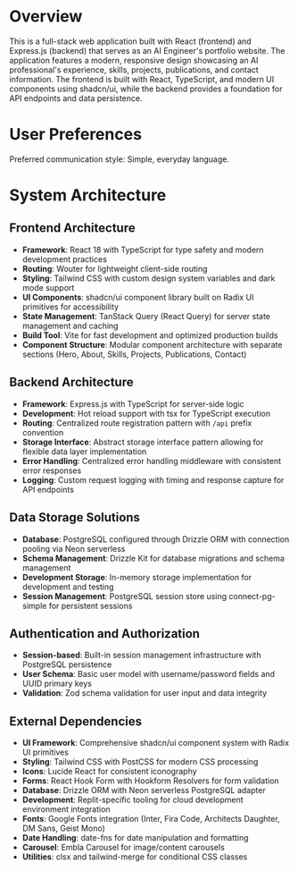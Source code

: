 # Overview

This is a full-stack web application built with React (frontend) and Express.js (backend) that serves as an AI Engineer's portfolio website. The application features a modern, responsive design showcasing an AI professional's experience, skills, projects, publications, and contact information. The frontend is built with React, TypeScript, and modern UI components using shadcn/ui, while the backend provides a foundation for API endpoints and data persistence.

# User Preferences

Preferred communication style: Simple, everyday language.

# System Architecture

## Frontend Architecture
- **Framework**: React 18 with TypeScript for type safety and modern development practices
- **Routing**: Wouter for lightweight client-side routing
- **Styling**: Tailwind CSS with custom design system variables and dark mode support
- **UI Components**: shadcn/ui component library built on Radix UI primitives for accessibility
- **State Management**: TanStack Query (React Query) for server state management and caching
- **Build Tool**: Vite for fast development and optimized production builds
- **Component Structure**: Modular component architecture with separate sections (Hero, About, Skills, Projects, Publications, Contact)

## Backend Architecture
- **Framework**: Express.js with TypeScript for server-side logic
- **Development**: Hot reload support with tsx for TypeScript execution
- **Routing**: Centralized route registration pattern with `/api` prefix convention
- **Storage Interface**: Abstract storage interface pattern allowing for flexible data layer implementation
- **Error Handling**: Centralized error handling middleware with consistent error responses
- **Logging**: Custom request logging with timing and response capture for API endpoints

## Data Storage Solutions
- **Database**: PostgreSQL configured through Drizzle ORM with connection pooling via Neon serverless
- **Schema Management**: Drizzle Kit for database migrations and schema management
- **Development Storage**: In-memory storage implementation for development and testing
- **Session Management**: PostgreSQL session store using connect-pg-simple for persistent sessions

## Authentication and Authorization
- **Session-based**: Built-in session management infrastructure with PostgreSQL persistence
- **User Schema**: Basic user model with username/password fields and UUID primary keys
- **Validation**: Zod schema validation for user input and data integrity

## External Dependencies
- **UI Framework**: Comprehensive shadcn/ui component system with Radix UI primitives
- **Styling**: Tailwind CSS with PostCSS for modern CSS processing
- **Icons**: Lucide React for consistent iconography
- **Forms**: React Hook Form with Hookform Resolvers for form validation
- **Database**: Drizzle ORM with Neon serverless PostgreSQL adapter
- **Development**: Replit-specific tooling for cloud development environment integration
- **Fonts**: Google Fonts integration (Inter, Fira Code, Architects Daughter, DM Sans, Geist Mono)
- **Date Handling**: date-fns for date manipulation and formatting
- **Carousel**: Embla Carousel for image/content carousels
- **Utilities**: clsx and tailwind-merge for conditional CSS classes